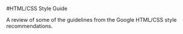 #HTML/CSS Style Guide

A review of some of the guidelines from the Google HTML/CSS style recommendations. 